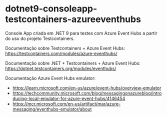 # dotnet9-consoleapp-testcontainers-azureeventhubs
Console App criada em .NET 9 para testes com Azure Event Hubs a partir do uso do projeto Testcontainers.

Documentação sobre Testcontainers + Azure Event Hubs: https://testcontainers.com/modules/azure-eventhubs/

Documentação sobre .NET + Testcontainers + Azure Event Hubs: https://dotnet.testcontainers.org/modules/eventhubs/

Documentação Azure Event Hubs emulator:
- https://learn.microsoft.com/en-us/azure/event-hubs/overview-emulator
- https://techcommunity.microsoft.com/blog/messagingonazureblog/introducing-local-emulator-for-azure-event-hubs/4146454
- https://mcr.microsoft.com/en-us/artifact/mar/azure-messaging/eventhubs-emulator/about